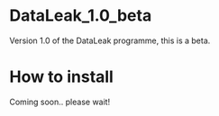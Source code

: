 # DataLeak_1.0_beta
Version 1.0 of the DataLeak programme, this is a beta.

# How to install
Coming soon.. please wait!
